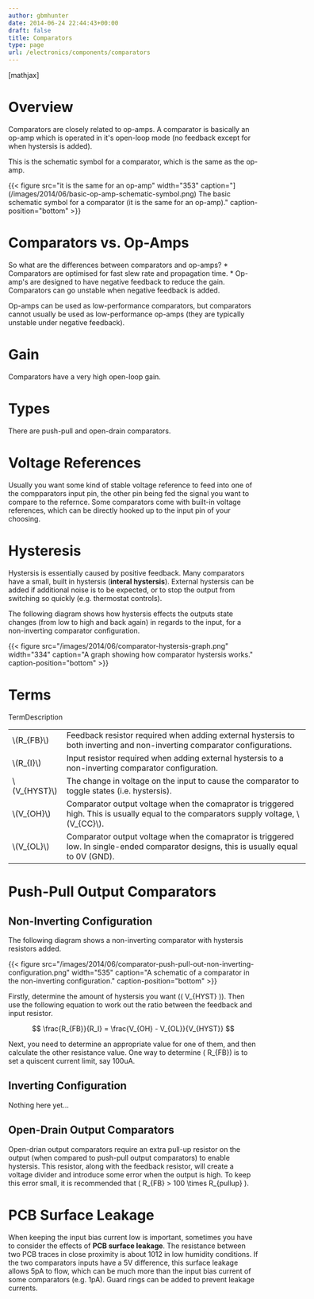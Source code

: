 ```yaml
---
author: gbmhunter
date: 2014-06-24 22:44:43+00:00
draft: false
title: Comparators
type: page
url: /electronics/components/comparators
---
```


[mathjax]

# Overview

Comparators are closely related to op-amps. A comparator is basically an op-amp which is operated in it's open-loop mode (no feedback except for when hystersis is added).

This is the schematic symbol for a comparator, which is the same as the op-amp.

{{< figure src="it is the same for an op-amp" width="353" caption="](/images/2014/06/basic-op-amp-schematic-symbol.png) The basic schematic symbol for a comparator (it is the same for an op-amp)." caption-position="bottom" >}}

# Comparators vs. Op-Amps

So what are the differences between comparators and op-amps?  * Comparators are optimised for fast slew rate and propagation time.  * Op-amp's are designed to have negative feedback to reduce the gain. Comparators can go unstable when negative feedback is added.

Op-amps can be used as low-performance comparators, but comparators cannot usually be used as low-performance op-amps (they are typically unstable under negative feedback).

# Gain

Comparators have a very high open-loop gain.

# Types

There are push-pull and open-drain comparators.

# Voltage References

Usually you want some kind of stable voltage reference to feed into one of the compparators input pin, the other pin being fed the signal you want to compare to the refernce. Some comparators come with built-in voltage references, which can be directly hooked up to the input pin of your choosing.

# Hysteresis

Hystersis is essentially caused by positive feedback. Many comparators have a small, built in hystersis (**interal hystersis**). External hystersis can be added if additional noise is to be expected, or to stop the output from switching so quickly (e.g. thermostat controls).

The following diagram shows how hystersis effects the outputs state changes (from low to high and back again) in regards to the input, for a non-inverting comparator configuration.

{{< figure src="/images/2014/06/comparator-hystersis-graph.png" width="334" caption="A graph showing how comparator hystersis works." caption-position="bottom" >}}

# Terms

<table style="width: 600px;" ><tbody ><tr >TermDescription</tr><tr >
<td >\(R_{FB}\)
</td>
<td >Feedback resistor required when adding external hystersis to both inverting and non-inverting comparator configurations.
</td></tr><tr >
<td >\(R_{I}\)
</td>
<td >Input resistor required when adding external hystersis to a non-inverting comparator configuration.
</td></tr><tr >
<td >\(V_{HYST}\)
</td>
<td >The change in voltage on the input to cause the comparator to toggle states (i.e. hystersis).
</td></tr><tr >
<td >\(V_{OH}\)
</td>
<td >Comparator output voltage when the comaprator is triggered high. This is usually equal to the comparators supply voltage, \(V_{CC}\).
</td></tr><tr >
<td >\(V_{OL}\)
</td>
<td >Comparator output voltage when the comaprator is triggered low. In single-ended comparator designs, this is usually equal to 0V (GND).
</td></tr></tbody></table>

# Push-Pull Output Comparators

## Non-Inverting Configuration

The following diagram shows a non-inverting comparator with hystersis resistors added.

{{< figure src="/images/2014/06/comparator-push-pull-out-non-inverting-configuration.png" width="535" caption="A schematic of a comparator in the non-inverting configuration." caption-position="bottom" >}}

Firstly, determine the amount of hystersis you want (\( V_{HYST} \)). Then use the following equation to work out the ratio between the feedback and input resistor.

$$ \frac{R_{FB}}{R_I} = \frac{V_{OH} - V_{OL}}{V_{HYST}} $$

Next, you need to determine an appropriate value for one of them, and then calculate the other resistance value. One way to determine \( R_{FB}\) is to set a quiscent current limit, say 100uA.

## Inverting Configuration

Nothing here yet...

## Open-Drain Output Comparators

Open-drian output comparators require an extra pull-up resistor on the output (when compared to push-pull output comparators) to enable hystersis. This resistor, along with the feedback resistor, will create a voltage divider and introduce some error when the output is high. To keep this error small, it is recommended that \( R_{FB} > 100 \times R_{pullup} \).

# PCB Surface Leakage

When keeping the input bias current low is important, sometimes you have to consider the effects of **PCB surface leakage**. The resistance between two PCB traces in close proximity is about 1012 in low humidity conditions. If the two comparators inputs have a 5V difference, this surface leakage allows 5pA to flow, which can be much more than the input bias current of some comparators (e.g. 1pA). Guard rings can be added to prevent leakage currents.
